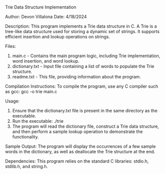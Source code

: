 Trie Data Structure Implementation

Author: Devon Villalona
Date: 4/18/2024

Description:
This program implements a Trie data structure in C. A Trie is a tree-like data structure used for storing a dynamic set of strings. It supports efficient insertion and lookup operations on strings.

Files:
1. main.c - Contains the main program logic, including Trie implementation, word insertion, and word lookup.
2. dictionary.txt - Input file containing a list of words to populate the Trie structure.
3. readme.txt - This file, providing information about the program.

Compilation Instructions:
To compile the program, use any C compiler such as gcc:
gcc -o trie main.c

Usage:
1. Ensure that the dictionary.txt file is present in the same directory as the executable.
2. Run the executable:
./trie
3. The program will read the dictionary file, construct a Trie data structure, and then perform a sample lookup operation to demonstrate the functionality.

Sample Output:
The program will display the occurrences of a few sample words in the dictionary, as well as deallocate the Trie structure at the end.

Dependencies:
This program relies on the standard C libraries: stdio.h, stdlib.h, and string.h.

